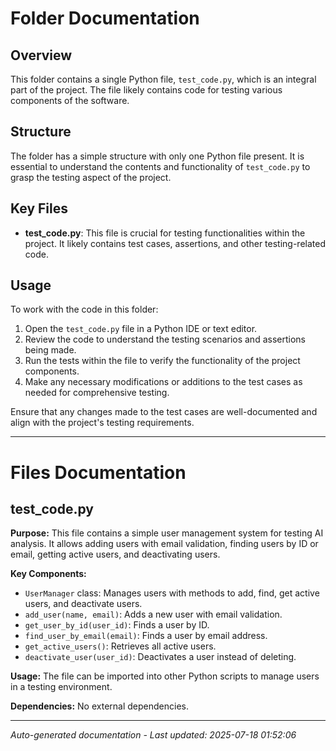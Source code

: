 # Folder Documentation

## Overview
This folder contains a single Python file, `test_code.py`, which is an integral part of the project. The file likely contains code for testing various components of the software.

## Structure
The folder has a simple structure with only one Python file present. It is essential to understand the contents and functionality of `test_code.py` to grasp the testing aspect of the project.

## Key Files
- **test_code.py**: This file is crucial for testing functionalities within the project. It likely contains test cases, assertions, and other testing-related code.

## Usage
To work with the code in this folder:
1. Open the `test_code.py` file in a Python IDE or text editor.
2. Review the code to understand the testing scenarios and assertions being made.
3. Run the tests within the file to verify the functionality of the project components.
4. Make any necessary modifications or additions to the test cases as needed for comprehensive testing.

Ensure that any changes made to the test cases are well-documented and align with the project's testing requirements.

---

# Files Documentation

## test_code.py

**Purpose:** This file contains a simple user management system for testing AI analysis. It allows adding users with email validation, finding users by ID or email, getting active users, and deactivating users.

**Key Components:**
- `UserManager` class: Manages users with methods to add, find, get active users, and deactivate users.
- `add_user(name, email)`: Adds a new user with email validation.
- `get_user_by_id(user_id)`: Finds a user by ID.
- `find_user_by_email(email)`: Finds a user by email address.
- `get_active_users()`: Retrieves all active users.
- `deactivate_user(user_id)`: Deactivates a user instead of deleting.

**Usage:** The file can be imported into other Python scripts to manage users in a testing environment.

**Dependencies:** No external dependencies.

---
*Auto-generated documentation - Last updated: 2025-07-18 01:52:06*
